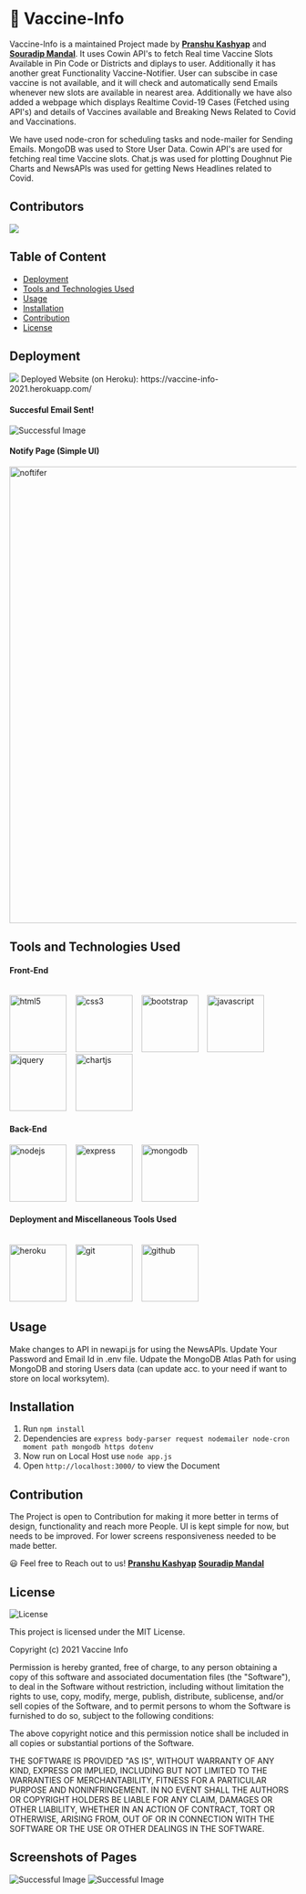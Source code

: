 # 💉 Vaccine-Info

Vaccine-Info is a maintained Project made by **[Pranshu Kashyap](https://github.com/pranshukas)** and **[Souradip Mandal](https://github.com/deep2609)**. It uses Cowin API's to fetch Real time Vaccine Slots Available in Pin Code or Districts and diplays to user. Additionally it has another great Functionality Vaccine-Notifier. User can subscibe in case vaccine is not available, and it will check and automatically send Emails whenever new slots are available in nearest area. Additionally we have also added a webpage which displays Realtime Covid-19 Cases (Fetched using API's) and details of Vaccines available and Breaking News Related to Covid and Vaccinations. 

We have used node-cron for scheduling tasks and node-mailer for Sending Emails. MongoDB was used to Store User Data. Cowin API's are used for fetching real time Vaccine slots. Chat.js was used for plotting Doughnut Pie Charts and NewsAPIs was used for getting News Headlines related to Covid. 

## Contributors 

<a href="https://github.com/pranshukas/vaccine-info/graphs/contributors">
  <img src="https://contrib.rocks/image?repo=pranshukas/vaccine-info" />
</a>




## Table of Content 

* [Deployment](#deployment)
* [Tools and Technologies Used](#tools-and-technologies-used)
* [Usage](#usage)
* [Installation](#installation)
* [Contribution](#contribution)
* [License](#license)

## Deployment 

<img src="https://img.shields.io/website?url=https%3A%2F%2Fvaccine-info-2021.herokuapp.com%2F&logo=github&style=flat-square" /> 
Deployed Website (on Heroku): https://vaccine-info-2021.herokuapp.com/

<h4>Succesful Email Sent!</h4>

![Successful Image](public/assets/images/successful-email.png)

<h4>Notify Page (Simple UI)</h4>

<img src="public/assets/images/notify.png" alt="noftifer" width="700" height="800">

## Tools and Technologies Used

#### Front-End <br/><br/>

<p>
    <img src="public/assets/Tool%20and%20Technologies%20Used/html5.svg" alt="html5" width="100" height="100">&nbsp;&nbsp;&nbsp;
    <img src="public/assets/Tool%20and%20Technologies%20Used/css3.svg" alt="css3" width="100" height="100">&nbsp;&nbsp;&nbsp;
    <img src="public/assets/Tool%20and%20Technologies%20Used/bootstrap.svg" alt="bootstrap" width="100" height="100">&nbsp;&nbsp;&nbsp;
    <img src="public/assets/Tool%20and%20Technologies%20Used/js.png" alt="javascript" width="100" height="100">&nbsp;&nbsp;&nbsp;
    <img src="public/assets/Tool%20and%20Technologies%20Used/jquery.svg" alt="jquery" width="100" height="100">&nbsp;&nbsp;&nbsp;
    <img src="public/assets/Tool%20and%20Technologies%20Used/chartjs.svg" alt="chartjs" width="100" height="100">&nbsp;&nbsp;&nbsp;
 </p>
 
 #### Back-End <br/>
 
 <p>
    <img src="public/assets/Tool%20and%20Technologies%20Used/nodejs.svg" alt="nodejs" width="100" height="100">&nbsp;&nbsp;&nbsp;
    <img src="public/assets/Tool%20and%20Technologies%20Used/express.svg" alt="express" width="100" height="100">&nbsp;&nbsp;&nbsp;
    <img src="public/assets/Tool%20and%20Technologies%20Used/mongodb.svg" alt="mongodb" width="100" height="100">&nbsp;&nbsp;&nbsp;
 </p>
 
 #### Deployment and Miscellaneous Tools Used <br/><br/>
 
 <p>
    <img src="public/assets/Tool%20and%20Technologies%20Used/heroku.svg" alt="heroku" width="100" height="100">&nbsp;&nbsp;&nbsp;
    <img src="public/assets/Tool%20and%20Technologies%20Used/git.svg" alt="git" width="100" height="100">&nbsp;&nbsp;&nbsp;
    <img src="https://cdns.iconmonstr.com/wp-content/assets/preview/2012/240/iconmonstr-github-1.png" alt="github" width="100" height="100">
</p>


## Usage

Make changes to API in newapi.js for using the NewsAPIs. Update Your Password and Email Id in .env file. Udpate the MongoDB Atlas Path for using MongoDB and storing Users data (can update acc. to your need if want to store on local worksytem). 


## Installation

1. Run `npm install`
2. Dependencies are `express body-parser request nodemailer node-cron moment path mongodb https dotenv`
3. Now run on Local Host use `node app.js`
4. Open `http://localhost:3000/` to view the Document

## Contribution

The Project is open to Contribution for making it more better in terms of design, functionality and reach more People. UI is kept simple for now, but needs to be improved. For lower screens responsiveness needed to be made better. 

😃 Feel free to Reach out to us! **[Pranshu Kashyap](https://github.com/pranshukas)** **[Souradip Mandal](https://github.com/deep2609)** 


## License

![License](https://img.shields.io/badge/license-MIT%20License-blue.svg)

This project is licensed under the MIT License.

Copyright (c) 2021 Vaccine Info

Permission is hereby granted, free of charge, to any person obtaining a copy
of this software and associated documentation files (the "Software"), to deal
in the Software without restriction, including without limitation the rights
to use, copy, modify, merge, publish, distribute, sublicense, and/or sell
copies of the Software, and to permit persons to whom the Software is
furnished to do so, subject to the following conditions:

The above copyright notice and this permission notice shall be included in all
copies or substantial portions of the Software.

THE SOFTWARE IS PROVIDED "AS IS", WITHOUT WARRANTY OF ANY KIND, EXPRESS OR
IMPLIED, INCLUDING BUT NOT LIMITED TO THE WARRANTIES OF MERCHANTABILITY,
FITNESS FOR A PARTICULAR PURPOSE AND NONINFRINGEMENT. IN NO EVENT SHALL THE
AUTHORS OR COPYRIGHT HOLDERS BE LIABLE FOR ANY CLAIM, DAMAGES OR OTHER
LIABILITY, WHETHER IN AN ACTION OF CONTRACT, TORT OR OTHERWISE, ARISING FROM,
OUT OF OR IN CONNECTION WITH THE SOFTWARE OR THE USE OR OTHER DEALINGS IN THE
SOFTWARE.

<h2>Screenshots of Pages</h2>

![Successful Image](public/assets/images/cover.png)
![Successful Image](public/assets/images/info-page.png)

